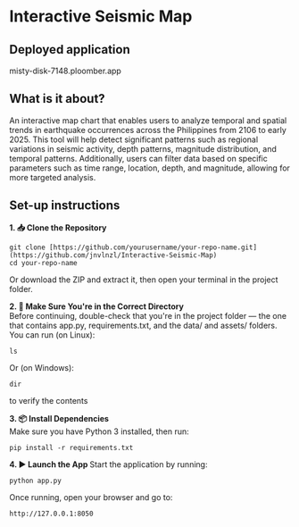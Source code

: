 # Interactive Seismic Map

## Deployed application
misty-disk-7148.ploomber.app

## What is it about?
An interactive map chart that enables users to analyze temporal and spatial trends in earthquake occurrences across the Philippines from 2106 to early 2025. This tool will help detect significant patterns such as regional variations in seismic activity, depth patterns, magnitude distribution, and temporal patterns. Additionally, users can filter data based on specific parameters such as time range, location, depth, and magnitude, allowing for more targeted analysis.

## Set-up instructions
<b> 1. 📥 Clone the Repository </b><br> 
```
git clone [https://github.com/yourusername/your-repo-name.git](https://github.com/jnvlnzl/Interactive-Seismic-Map)
cd your-repo-name
```
Or download the ZIP and extract it, then open your terminal in the project folder.

<b> 2. 📂 Make Sure You're in the Correct Directory </b><br>
Before continuing, double-check that you're in the project folder — the one that contains app.py, requirements.txt, and the data/ and assets/ folders. <br>
You can run (on Linux):
```
ls
```
Or (on Windows):
```
dir
```
to verify the contents

<b> 3. 📦 Install Dependencies </b> <br>
Make sure you have Python 3 installed, then run:
```
pip install -r requirements.txt
```

<b> 4. ▶️ Launch the App </b>
Start the application by running:
```
python app.py
```
Once running, open your browser and go to:
```
http://127.0.0.1:8050
```
